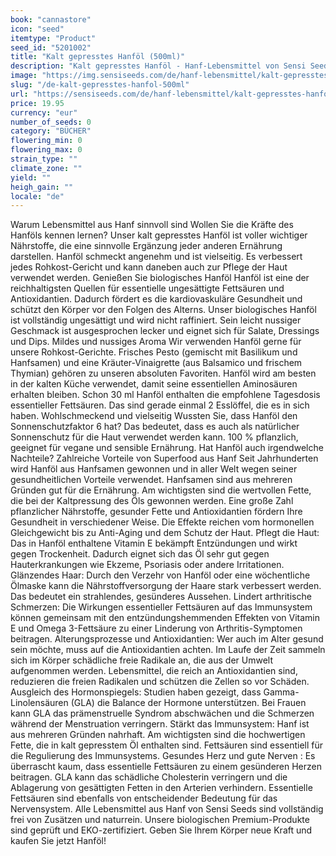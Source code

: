 ```yaml
---
book: "cannastore"
icon: "seed"
itemtype: "Product"
seed_id: "5201002"
title: "Kalt gepresstes Hanföl (500ml)"
description: "Kalt gepresstes Hanföl - Hanf-Lebensmittel von Sensi Seeds Premium-Qualität, biologisch und lecker. In Flaschen (250 ml und 500 ml), schnelle Lieferung"
image: "https://img.sensiseeds.com/de/hanf-lebensmittel/kalt-gepresstes-hanfol-500ml-image.png"
slug: "/de-kalt-gepresstes-hanfol-500ml"
url: "https://sensiseeds.com/de/hanf-lebensmittel/kalt-gepresstes-hanfol-500ml?a_aid=cannastore"
price: 19.95
currency: "eur"
number_of_seeds: 0
category: "BÜCHER"
flowering_min: 0
flowering_max: 0
strain_type: ""
climate_zone: ""
yield: ""
heigh_gain: ""
locale: "de"
---
```

Warum Lebensmittel aus Hanf sinnvoll sind Wollen Sie die Kräfte des Hanföls kennen lernen? Unser kalt gepresstes Hanföl ist voller wichtiger Nährstoffe, die eine sinnvolle Ergänzung jeder anderen Ernährung darstellen. Hanföl schmeckt angenehm und ist vielseitig. Es verbessert jedes Rohkost-Gericht und kann daneben auch zur Pflege der Haut verwendet werden. Genießen Sie biologisches Hanföl Hanföl ist eine der reichhaltigsten Quellen für essentielle ungesättigte Fettsäuren und Antioxidantien. Dadurch fördert es die kardiovaskuläre Gesundheit und schützt den Körper vor den Folgen des Alterns. Unser biologisches Hanföl ist vollständig ungesättigt und wird nicht raffiniert. Sein leicht nussiger Geschmack ist ausgesprochen lecker und eignet sich für Salate, Dressings und Dips. Mildes und nussiges Aroma Wir verwenden Hanföl gerne für unsere Rohkost-Gerichte. Frisches Pesto (gemischt mit Basilikum und Hanfsamen) und eine Kräuter-Vinaigrette (aus Balsamico und frischem Thymian) gehören zu unseren absoluten Favoriten. Hanföl wird am besten in der kalten Küche verwendet, damit seine essentiellen Aminosäuren erhalten bleiben. Schon 30 ml Hanföl enthalten die empfohlene Tagesdosis essentieller Fettsäuren. Das sind gerade einmal 2 Esslöffel, die es in sich haben. Wohlschmeckend und vielseitig Wussten Sie, dass Hanföl den Sonnenschutzfaktor 6 hat? Das bedeutet, dass es auch als natürlicher Sonnenschutz für die Haut verwendet werden kann. 100 % pflanzlich, geeignet für vegane und sensible Ernährung. Hat Hanföl auch irgendwelche Nachteile? Zahlreiche Vorteile von Superfood aus Hanf Seit Jahrhunderten wird Hanföl aus Hanfsamen gewonnen und in aller Welt wegen seiner gesundheitlichen Vorteile verwendet. Hanfsamen sind aus mehreren Gründen gut für die Ernährung. Am wichtigsten sind die wertvollen Fette, die bei der Kaltpressung des Öls gewonnen werden. Eine große Zahl pflanzlicher Nährstoffe, gesunder Fette und Antioxidantien fördern Ihre Gesundheit in verschiedener Weise. Die Effekte reichen vom hormonellen Gleichgewicht bis zu Anti-Aging und dem Schutz der Haut. Pflegt die Haut: Das in Hanföl enthaltene Vitamin E bekämpft Entzündungen und wirkt gegen Trockenheit. Dadurch eignet sich das Öl sehr gut gegen Hauterkrankungen wie Ekzeme, Psoriasis oder andere Irritationen. Glänzendes Haar: Durch den Verzehr von Hanföl oder eine wöchentliche Ölmaske kann die Nährstoffversorgung der Haare stark verbessert werden. Das bedeutet ein strahlendes, gesünderes Aussehen. Lindert arthritische Schmerzen: Die Wirkungen essentieller Fettsäuren auf das Immunsystem können gemeinsam mit den entzündungshemmenden Effekten von Vitamin E und Omega 3-Fettsäure zu einer Linderung von Arthritis-Symptomen beitragen. Alterungsprozesse und Antioxidantien: Wer auch im Alter gesund sein möchte, muss auf die Antioxidantien achten. Im Laufe der Zeit sammeln sich im Körper schädliche freie Radikale an, die aus der Umwelt aufgenommen werden. Lebensmittel, die reich an Antioxidantien sind, reduzieren die freien Radikalen und schützen die Zellen so vor Schäden. Ausgleich des Hormonspiegels: Studien haben gezeigt, dass Gamma-Linolensäuren (GLA) die Balance der Hormone unterstützen. Bei Frauen kann GLA das prämenstruelle Syndrom abschwächen und die Schmerzen während der Menstruation verringern. Stärkt das Immunsystem: Hanf ist aus mehreren Gründen nahrhaft. Am wichtigsten sind die hochwertigen Fette, die in kalt gepresstem Öl enthalten sind. Fettsäuren sind essentiell für die Regulierung des Immunsystems. Gesundes Herz und gute Nerven : Es überrascht kaum, dass essentielle Fettsäuren zu einem gesünderen Herzen beitragen. GLA kann das schädliche Cholesterin verringern und die Ablagerung von gesättigten Fetten in den Arterien verhindern. Essentielle Fettsäuren sind ebenfalls von entscheidender Bedeutung für das Nervensystem. Alle Lebensmittel aus Hanf von Sensi Seeds sind vollständig frei von Zusätzen und naturrein. Unsere biologischen Premium-Produkte sind geprüft und EKO-zertifiziert. Geben Sie Ihrem Körper neue Kraft und kaufen Sie jetzt Hanföl!
